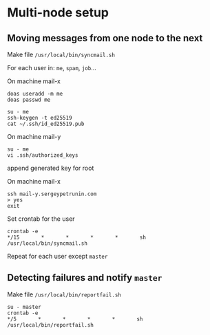 # Multi-node setup

## Moving messages from one node to the next

Make file `/usr/local/bin/syncmail.sh`

For each user in: `me`, `spam`, `job`...

On machine mail-x
```
doas useradd -m me
doas passwd me

su - me
ssh-keygen -t ed25519
cat ~/.ssh/id_ed25519.pub
```

On machine mail-y
```
su - me
vi .ssh/authorized_keys
```
append generated key for root

On machine mail-x
```
ssh mail-y.sergeypetrunin.com
> yes
exit
```
Set crontab for the user
```
crontab -e
*/15       *       *       *       *       sh /usr/local/bin/syncmail.sh
```

Repeat for each user except `master`

## Detecting failures and notify `master`

Make file `/usr/local/bin/reportfail.sh`
```
su - master
crontab -e
*/5       *       *       *       *       sh /usr/local/bin/reportfail.sh
```
